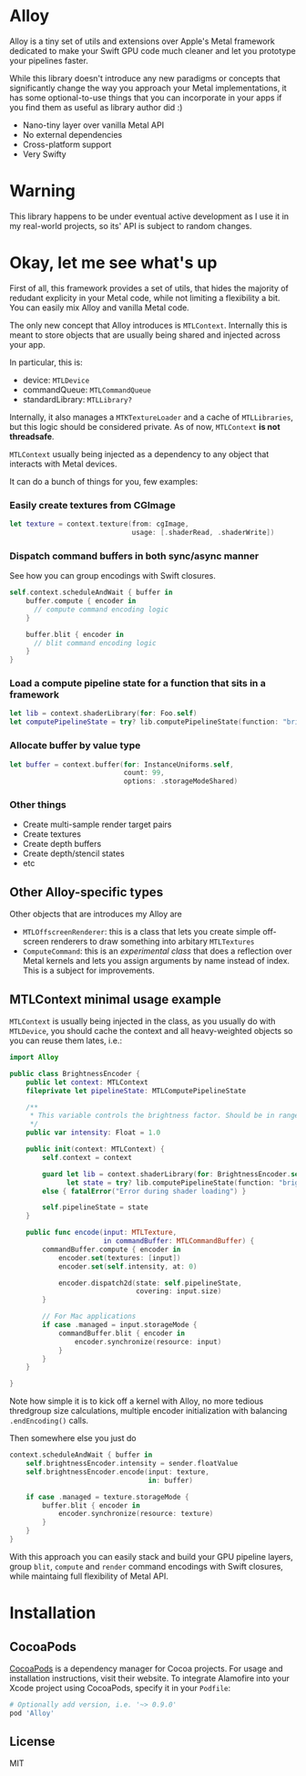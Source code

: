 # Alloy

Alloy is a tiny set of utils and extensions over Apple's Metal framework dedicated to make your Swift GPU code much cleaner and let you prototype your pipelines faster.

While this library doesn't introduce any new paradigms or concepts that significantly change the way you approach your Metal implementations, it has some optional-to-use things that you can incorporate in your apps if you find them as useful as library author did :)

- Nano-tiny layer over vanilla Metal API
- No external dependencies
- Cross-platform support
- Very Swifty

# Warning

This library happens to be under eventual active development as I use it in my real-world projects, so its' API is subject to random changes.

# Okay, let me see what's up

First of all, this framework provides a set of utils, that hides the majority of redudant explicity in your Metal code, while not limiting a flexibility a bit. You can easily mix Alloy and vanilla Metal code.

The only new concept that Alloy introduces is `MTLContext`. Internally this is meant to store objects that are usually being shared and injected across your app.

In particular, this is:
- device: `MTLDevice`
- commandQueue: `MTLCommandQueue`
- standardLibrary: `MTLLibrary?`

Internally, it also manages a `MTKTextureLoader` and a cache of `MTLLibraries`, but this logic should be considered private. As of now, `MTLContext` **is not threadsafe**.

`MTLContext` usually being injected as a dependency to any object that interacts with Metal devices.

It can do a bunch of things for you, few examples:

### Easily create textures from CGImage
```swift
let texture = context.texture(from: cgImage,
                              usage: [.shaderRead, .shaderWrite])
```

### Dispatch command buffers in both sync/async manner

See how you can group encodings with Swift closures.

```swift
self.context.scheduleAndWait { buffer in
    buffer.compute { encoder in
      // compute command encoding logic
    }

    buffer.blit { encoder in
      // blit command encoding logic
    }
}
```

### Load a compute pipeline state for a function that sits in a framework
```swift
let lib = context.shaderLibrary(for: Foo.self)
let computePipelineState = try? lib.computePipelineState(function: "brightness")
```

### Allocate buffer by value type

```swift
let buffer = context.buffer(for: InstanceUniforms.self,
                            count: 99,
                            options: .storageModeShared)
```

### Other things
- Create multi-sample render target pairs
- Create textures
- Create depth buffers
- Create depth/stencil states
- etc

## Other Alloy-specific types

Other objects that are introduces my Alloy are

- `MTLOffscreenRenderer`: this is a class that lets you create simple off-screen renderers to draw something into arbitary `MTLTextures`
- `ComputeCommand`: this is an *experimental class* that does a reflection over Metal kernels and lets you assign arguments by name instead of index. This is a subject for improvements.

## MTLContext minimal usage example

`MTLContext` is usually being injected in the class, as you usually do with `MTLDevice`, you should cache the context and all heavy-weighted objects so you can reuse them lates, i.e.:

```swift
import Alloy

public class BrightnessEncoder {
    public let context: MTLContext
    fileprivate let pipelineState: MTLComputePipelineState

    /**
     * This variable controls the brightness factor. Should be in range of -1.0...1.0
     */
    public var intensity: Float = 1.0

    public init(context: MTLContext) {
        self.context = context

        guard let lib = context.shaderLibrary(for: BrightnessEncoder.self),
              let state = try? lib.computePipelineState(function: "brightness")
        else { fatalError("Error during shader loading") }

        self.pipelineState = state
    }

    public func encode(input: MTLTexture,
                       in commandBuffer: MTLCommandBuffer) {
        commandBuffer.compute { encoder in
            encoder.set(textures: [input])
            encoder.set(self.intensity, at: 0)

            encoder.dispatch2d(state: self.pipelineState,
                               covering: input.size)
        }

        // For Mac applications
        if case .managed = input.storageMode {
            commandBuffer.blit { encoder in
                encoder.synchronize(resource: input)
            }
        }
    }

}
```

Note how simple it is to kick off a kernel with Alloy, no more tedious thredgroup size calculations, multiple encoder initialization with balancing `.endEncoding()` calls.

Then somewhere else you just do

```swift
context.scheduleAndWait { buffer in
    self.brightnessEncoder.intensity = sender.floatValue
    self.brightnessEncoder.encode(input: texture,
                                  in: buffer)

    if case .managed = texture.storageMode {
        buffer.blit { encoder in
            encoder.synchronize(resource: texture)
        }
    }
}
```

With this approach you can easily stack and build your GPU pipeline layers, group `blit`, `compute` and `render` command encodings with Swift closures, while maintaing full flexibility of Metal API.

# Installation

## CocoaPods

[CocoaPods](https://cocoapods.org) is a dependency manager for Cocoa projects. For usage and installation instructions, visit their website. To integrate Alamofire into your Xcode project using CocoaPods, specify it in your `Podfile`:

```ruby
# Optionally add version, i.e. '~> 0.9.0'
pod 'Alloy'
```

License
----

MIT
